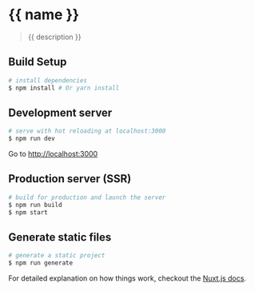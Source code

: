 # {{ name }}

> {{ description }}

## Build Setup

``` bash
# install dependencies
$ npm install # Or yarn install
```

## Development server

``` bash
# serve with hot reloading at localhost:3000
$ npm run dev
```

Go to [http://localhost:3000](http://localhost:3000)

## Production server (SSR)

``` bash
# build for production and launch the server
$ npm run build
$ npm start
```

## Generate static files

``` bash
# generate a static project
$ npm run generate
```

For detailed explanation on how things work, checkout the [Nuxt.js docs](https://github.com/nuxt/nuxt.js).
